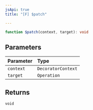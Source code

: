 ```yaml
---
jsApi: true
title: "[F] $patch"

---
```

```ts
function $patch(context, target): void
```

## Parameters

| Parameter | Type |
| :------ | :------ |
| `context` | `DecoratorContext` |
| `target` | `Operation` |

## Returns

`void`
